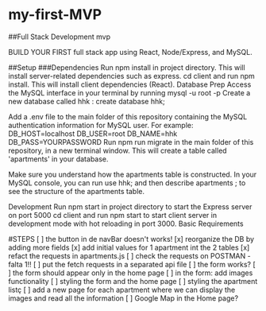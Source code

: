 # my-first-MVP

##Full Stack Development mvp

BUILD YOUR FIRST full stack app using React, Node/Express, and MySQL.

##Setup
###Dependencies
Run npm install in project directory. This will install server-related dependencies such as express.
cd client and run npm install. This will install client dependencies (React).
Database Prep
Access the MySQL interface in your terminal by running mysql -u root -p
Create a new database called hhk
: create database hhk;

Add a .env file to the main folder of this repository containing the MySQL authentication information for MySQL user. For example:
DB_HOST=localhost
DB_USER=root
DB_NAME=hhk
DB_PASS=YOURPASSWORD
Run npm run migrate in the main folder of this repository, in a new terminal window. This will create a table called 'apartments' in your database.

Make sure you understand how the apartments
table is constructed. In your MySQL console, you can run use hhk; and then describe apartments
; to see the structure of the apartments
table.

Development
Run npm start in project directory to start the Express server on port 5000
cd client and run npm start to start client server in development mode with hot reloading in port 3000.
Basic Requirements

#STEPS
[ ] the button in de navBar doesn't works!
[x] reorganize the DB by adding more fields
[x] add initial values for 1 apartment int the 2 tables
[x] refact the requests in apartments.js
[ ] check the requests on POSTMAN - falta 1!!
[ ] put the fetch requests in a separated api file
[ ] the form works?
[ ] the form should appear only in the home page
[ ] in the form: add images functionality
[ ] styling the form and the home page
[ ] styling the apartment listç
[ ] add a new page for each apartment where we can display the images and read all the information
[ ] Google Map in the Home page?
